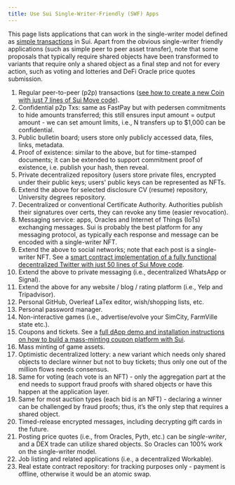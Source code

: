 ```yaml
---
title: Use Sui Single-Writer-Friendly (SWF) Apps
---
```


This page lists applications that can work in the single-writer model defined as [simple transactions](how-sui-works.md#simple-transactions) in Sui. 
Apart from the obvious single-writer friendly applications (such as simple peer to peer asset transfer), note that some 
proposals that typically require shared objects have been transformed to variants that require only a shared object as a
final step and not for every action, such as voting and lotteries and DeFi Oracle price quotes submission.

1. Regular peer-to-peer (p2p) transactions ([see how to create a new Coin with just 7 lines of Sui Move code](https://www.linkedin.com/posts/chalkiaskostas_startup-smartcontract-cryptocurrency-activity-6946006856528003072-CvI0)).
1. Confidential p2p Txs: same as FastPay but with pedersen commitments to hide amounts transferred; this still ensures input amount = output amount - we can set amount limits, i.e., N transfers up to $1,000 can be confidential.
1. Public bulletin board; users store only publicly accessed data, files, links, metadata.
1. Proof of existence: similar to the above, but for time-stamped documents; it can be extended to support commitment proof of existence, i.e. publish your hash, then reveal.
1. Private decentralized repository (users store private files, encrypted under their public keys; users' public keys can be represented as NFTs.
1. Extend the above for selected disclosure CV (resume) repository, University degrees repository.
1. Decentralized or conventional Certificate Authority. Authorities publish their signatures over certs, they can revoke any time (easier revocation).
1. Messaging service: apps, Oracles and Internet of Things (IoTs) exchanging messages. Sui is probably the best platform for any messaging protocol, as typically each response and message can be encoded with a single-writer NFT.
1. Extend the above to social networks; note that each post is a single-writer NFT. See a [smart contract implementation of a fully functional decentralized Twitter with just 50 lines of Sui Move code](https://github.com/MystenLabs/sui/blob/main/sui_programmability/examples/nfts/sources/chat.move).
1. Extend the above to private messaging (i.e., decentralized WhatsApp or Signal).
1. Extend the above for any website / blog / rating platform (i.e., Yelp and Tripadvisor).
1. Personal GitHub, Overleaf LaTex editor, wish/shopping lists, etc.
1. Personal password manager.
1. Non-interactive games (i.e., advertise/evolve your SimCity, FarmVille state etc.).
1. Coupons and tickets. See a [full dApp demo and installation instructions on how to build a mass-minting coupon platform with Sui](https://github.com/MystenLabs/sui/blob/sui-coupon-v0/examples/coupons/README.md).
1. Mass minting of game assets.
1. Optimistic decentralized lottery: a new variant which needs only shared objects to declare winner but not to buy tickets; thus only one out of the million flows needs consensus.
1. Same for voting (each vote is an NFT) - only the aggregation part at the end needs to support fraud proofs with shared objects or have this happen at the application layer.
1. Same for most auction types (each bid is an NFT) - declaring a winner can be challenged by fraud proofs; thus, it’s the only step that requires a shared object.
1. Timed-release encrypted messages, including decrypting gift cards in the future.
1. Posting price quotes (i.e., from Oracles, Pyth, etc.) can be *single-writer*, and a DEX trade can utilize shared objects. So Oracles can 100% work on the single-writer model.
1. Job listing and related applications (i.e., a decentralized Workable).
1. Real estate contract repository: for tracking purposes only - payment is offline, otherwise it would be an atomic swap.
